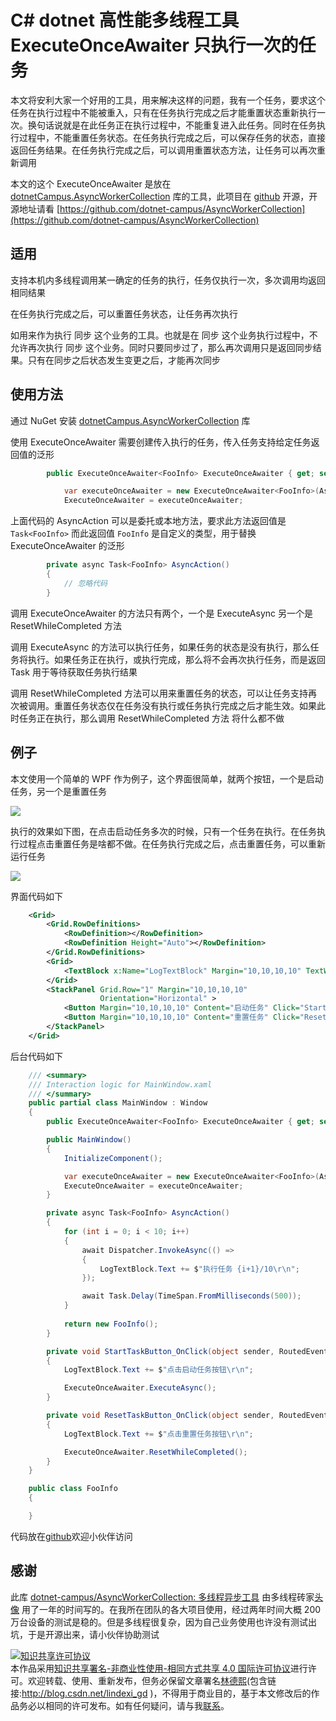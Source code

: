
# C# dotnet 高性能多线程工具 ExecuteOnceAwaiter 只执行一次的任务

本文将安利大家一个好用的工具，用来解决这样的问题，我有一个任务，要求这个任务在执行过程中不能被重入，只有在任务执行完成之后才能重置状态重新执行一次。换句话说就是在此任务正在执行过程中，不能重复进入此任务。同时在任务执行过程中，不能重置任务状态。在任务执行完成之后，可以保存任务的状态，直接返回任务结果。在任务执行完成之后，可以调用重置状态方法，让任务可以再次重新调用

<!--more-->



<!-- 发布 -->

本文的这个 ExecuteOnceAwaiter 是放在 [dotnetCampus.AsyncWorkerCollection](https://www.nuget.org/packages/dotnetCampus.AsyncWorkerCollection) 库的工具，此项目在 [github](https://github.com/dotnet-campus/AsyncWorkerCollection) 开源，开源地址请看 [https://github.com/dotnet-campus/AsyncWorkerCollection](https://github.com/dotnet-campus/AsyncWorkerCollection)

## 适用

支持本机内多线程调用某一确定的任务的执行，任务仅执行一次，多次调用均返回相同结果

在任务执行完成之后，可以重置任务状态，让任务再次执行

如用来作为执行 同步 这个业务的工具。也就是在 同步 这个业务执行过程中，不允许再次执行 同步 这个业务。同时只要同步过了，那么再次调用只是返回同步结果。只有在同步之后状态发生变更之后，才能再次同步

## 使用方法

通过 NuGet 安装 [dotnetCampus.AsyncWorkerCollection](https://www.nuget.org/packages/dotnetCampus.AsyncWorkerCollection) 库

使用 ExecuteOnceAwaiter 需要创建传入执行的任务，传入任务支持给定任务返回值的泛形

```csharp
        public ExecuteOnceAwaiter<FooInfo> ExecuteOnceAwaiter { get; set; }

            var executeOnceAwaiter = new ExecuteOnceAwaiter<FooInfo>(AsyncAction);
            ExecuteOnceAwaiter = executeOnceAwaiter;
```

上面代码的 AsyncAction 可以是委托或本地方法，要求此方法返回值是 `Task<FooInfo>` 而此返回值 `FooInfo` 是自定义的类型，用于替换 ExecuteOnceAwaiter 的泛形

```csharp
        private async Task<FooInfo> AsyncAction()
        {
            // 忽略代码
        }
```

调用 ExecuteOnceAwaiter 的方法只有两个，一个是 ExecuteAsync 另一个是 ResetWhileCompleted 方法

调用 ExecuteAsync 的方法可以执行任务，如果任务的状态是没有执行，那么任务将执行。如果任务正在执行，或执行完成，那么将不会再次执行任务，而是返回 Task 用于等待获取任务执行结果

调用 ResetWhileCompleted 方法可以用来重置任务的状态，可以让任务支持再次被调用。重置任务状态仅在任务没有执行或任务执行完成之后才能生效。如果此时任务正在执行，那么调用 ResetWhileCompleted 方法 将什么都不做

## 例子

本文使用一个简单的 WPF 作为例子，这个界面很简单，就两个按钮，一个是启动任务，另一个是重置任务

<!-- ![](image/C# dotnet 高性能多线程工具 ExecuteOnceAwaiter 只执行一次的任务/C# dotnet 高性能多线程工具 ExecuteOnceAwaiter 只执行一次的任务0.png) -->

![](http://image.acmx.xyz/lindexi%2F202092594236174.jpg)

<!-- ![](image/C# dotnet 高性能多线程工具 ExecuteOnceAwaiter 只执行一次的任务/C# dotnet 高性能多线程工具 ExecuteOnceAwaiter 只执行一次的任务1.gif) -->

执行的效果如下图，在点击启动任务多次的时候，只有一个任务在执行。在任务执行过程点击重置任务是啥都不做。在任务执行完成之后，点击重置任务，可以重新运行任务

![](http://image.acmx.xyz/lindexi%2FC%2523%2520dotnet%2520%25E9%25AB%2598%25E6%2580%25A7%25E8%2583%25BD%25E5%25A4%259A%25E7%25BA%25BF%25E7%25A8%258B%25E5%25B7%25A5%25E5%2585%25B7%2520ExecuteOnceAwaiter%2520%25E5%258F%25AA%25E6%2589%25A7%25E8%25A1%258C%25E4%25B8%2580%25E6%25AC%25A1%25E7%259A%2584%25E4%25BB%25BB%25E5%258A%25A11.gif)

界面代码如下

```xml
    <Grid>
        <Grid.RowDefinitions>
            <RowDefinition></RowDefinition>
            <RowDefinition Height="Auto"></RowDefinition>
        </Grid.RowDefinitions>
        <Grid>
            <TextBlock x:Name="LogTextBlock" Margin="10,10,10,10" TextWrapping="Wrap" VerticalAlignment="Bottom"></TextBlock>
        </Grid>
        <StackPanel Grid.Row="1" Margin="10,10,10,10"
                    Orientation="Horizontal" >
            <Button Margin="10,10,10,10" Content="启动任务" Click="StartTaskButton_OnClick"></Button>
            <Button Margin="10,10,10,10" Content="重置任务" Click="ResetTaskButton_OnClick"></Button>
        </StackPanel>
    </Grid>
```

后台代码如下

```csharp
    /// <summary>
    /// Interaction logic for MainWindow.xaml
    /// </summary>
    public partial class MainWindow : Window
    {
        public ExecuteOnceAwaiter<FooInfo> ExecuteOnceAwaiter { get; set; }

        public MainWindow()
        {
            InitializeComponent();

            var executeOnceAwaiter = new ExecuteOnceAwaiter<FooInfo>(AsyncAction);
            ExecuteOnceAwaiter = executeOnceAwaiter;
        }

        private async Task<FooInfo> AsyncAction()
        {
            for (int i = 0; i < 10; i++)
            {
                await Dispatcher.InvokeAsync(() =>
                {
                    LogTextBlock.Text += $"执行任务 {i+1}/10\r\n";
                });

                await Task.Delay(TimeSpan.FromMilliseconds(500));
            }
         
            return new FooInfo();
        }

        private void StartTaskButton_OnClick(object sender, RoutedEventArgs e)
        {
            LogTextBlock.Text += $"点击启动任务按钮\r\n";

            ExecuteOnceAwaiter.ExecuteAsync();
        }

        private void ResetTaskButton_OnClick(object sender, RoutedEventArgs e)
        {
            LogTextBlock.Text += $"点击重置任务按钮\r\n";

            ExecuteOnceAwaiter.ResetWhileCompleted();
        }
    }

    public class FooInfo
    {

    }
```

代码放在[github](https://github.com/lindexi/lindexi_gd/tree/84ea6d8eaa7cdf4cbef9e1782d04e6f8590ea939/NedairkaweeBiheefallbahejay)欢迎小伙伴访问


## 感谢

此库 [dotnet-campus/AsyncWorkerCollection: 多线程异步工具](https://github.com/dotnet-campus/AsyncWorkerCollection ) 由多线程砖家[头像](https://xinyuehtx.github.io/ ) 用了一年的时间写的。在我所在团队的各大项目使用，经过两年时间大概 200 万台设备的测试是稳的。但是多线程很复杂，因为自己业务使用也许没有测试出坑，于是开源出来，请小伙伴协助测试





<a rel="license" href="http://creativecommons.org/licenses/by-nc-sa/4.0/"><img alt="知识共享许可协议" style="border-width:0" src="https://licensebuttons.net/l/by-nc-sa/4.0/88x31.png" /></a><br />本作品采用<a rel="license" href="http://creativecommons.org/licenses/by-nc-sa/4.0/">知识共享署名-非商业性使用-相同方式共享 4.0 国际许可协议</a>进行许可。欢迎转载、使用、重新发布，但务必保留文章署名[林德熙](http://blog.csdn.net/lindexi_gd)(包含链接:http://blog.csdn.net/lindexi_gd )，不得用于商业目的，基于本文修改后的作品务必以相同的许可发布。如有任何疑问，请与我[联系](mailto:lindexi_gd@163.com)。